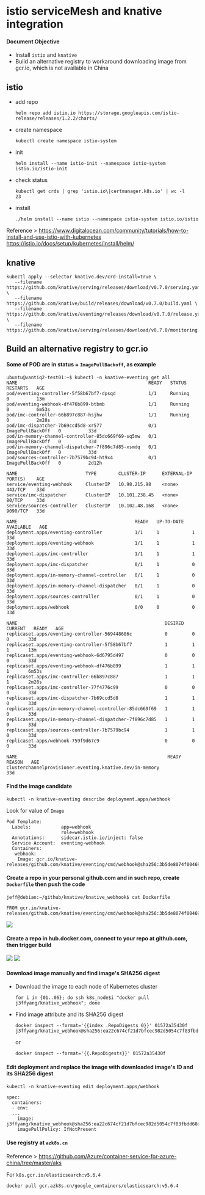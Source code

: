 # istio serviceMesh and knative integration

#### Document Objective

- Install ```istio``` and ```knative```
- Build an alternative registry to workaround downloading image from gcr.io, which is not available in China

## istio

- add repo

  ```
  helm repo add istio.io https://storage.googleapis.com/istio-release/releases/1.2.2/charts/
  ```

- create namespace

  ```
  kubectl create namespace istio-system
  ```

- init

  ```
  helm install --name istio-init --namespace istio-system istio.io/istio-init
  ```

- check status

  ```
  kubectl get crds | grep 'istio.io\|certmanager.k8s.io' | wc -l
  23
  ```

- install

  ```
  ./helm install --name istio --namespace istio-system istio.io/istio
  ```

Reference >
https://www.digitalocean.com/community/tutorials/how-to-install-and-use-istio-with-kubernetes
https://istio.io/docs/setup/kubernetes/install/helm/


## knative

```
kubectl apply --selector knative.dev/crd-install=true \
   --filename https://github.com/knative/serving/releases/download/v0.7.0/serving.yaml \
   --filename https://github.com/knative/build/releases/download/v0.7.0/build.yaml \
   --filename https://github.com/knative/eventing/releases/download/v0.7.0/release.yaml \
   --filename https://github.com/knative/serving/releases/download/v0.7.0/monitoring.yaml
```


## Build an alternative registry to gcr.io

#### Some of POD are in status = ```ImagePullBackoff```, as example

```
ubuntu@vantiq2-test01:~$ kubectl -n knative-eventing get all
NAME                                                READY   STATUS             RESTARTS   AGE
pod/eventing-controller-5f58b67bf7-dpsqd            1/1     Running            0          13m
pod/eventing-webhook-df476b899-btbmb                1/1     Running            0          6m53s
pod/imc-controller-66b897c887-hsjhw                 1/1     Running            0          2m28s
pod/imc-dispatcher-7b69ccd5d8-xr577                 0/1     ImagePullBackOff   0          33d
pod/in-memory-channel-controller-85dc669f69-sq5mw   0/1     ImagePullBackOff   0          33d
pod/in-memory-channel-dispatcher-7f896c7d85-xsmdq   0/1     ImagePullBackOff   0          33d
pod/sources-controller-7b7579bc94-ht9x4             0/1     ImagePullBackOff   0          2d12h

NAME                         TYPE        CLUSTER-IP      EXTERNAL-IP   PORT(S)    AGE
service/eventing-webhook     ClusterIP   10.98.215.98    <none>        443/TCP    33d
service/imc-dispatcher       ClusterIP   10.101.238.45   <none>        80/TCP     33d
service/sources-controller   ClusterIP   10.102.48.168   <none>        9090/TCP   33d

NAME                                           READY   UP-TO-DATE   AVAILABLE   AGE
deployment.apps/eventing-controller            1/1     1            1           33d
deployment.apps/eventing-webhook               1/1     1            1           33d
deployment.apps/imc-controller                 1/1     1            1           33d
deployment.apps/imc-dispatcher                 0/1     1            0           33d
deployment.apps/in-memory-channel-controller   0/1     1            0           33d
deployment.apps/in-memory-channel-dispatcher   0/1     1            0           33d
deployment.apps/sources-controller             0/1     1            0           33d
deployment.apps/webhook                        0/0     0            0           33d

NAME                                                      DESIRED   CURRENT   READY   AGE
replicaset.apps/eventing-controller-569448686c            0         0         0       33d
replicaset.apps/eventing-controller-5f58b67bf7            1         1         1       13m
replicaset.apps/eventing-webhook-6d6795d497               0         0         0       33d
replicaset.apps/eventing-webhook-df476b899                1         1         1       6m53s
replicaset.apps/imc-controller-66b897c887                 1         1         1       2m28s
replicaset.apps/imc-controller-77f4776c99                 0         0         0       33d
replicaset.apps/imc-dispatcher-7b69ccd5d8                 1         1         0       33d
replicaset.apps/in-memory-channel-controller-85dc669f69   1         1         0       33d
replicaset.apps/in-memory-channel-dispatcher-7f896c7d85   1         1         0       33d
replicaset.apps/sources-controller-7b7579bc94             1         1         0       33d
replicaset.apps/webhook-759f9d67c9                        0         0         0       33d

NAME                                                       READY   REASON   AGE
clusterchannelprovisioner.eventing.knative.dev/in-memory                    33d
```

#### Find the image candidate

```
kubectl -n knative-eventing describe deployment.apps/webhook
```

Look for value of ```Image```

```
Pod Template:
  Labels:           app=webhook
                    role=webhook
  Annotations:      sidecar.istio.io/inject: false
  Service Account:  eventing-webhook
  Containers:
   webhook:
    Image: gcr.io/knative-releases/github.com/knative/eventing/cmd/webhook@sha256:3b5de8074f00469c393910fd0fbac70cec10838a858c94ad755af1b6bd6712fd
```

#### Create a repo in your personal github.com and in such repo, create ```Dockerfile``` then push the code

```
jeff@debian:~/github/knative/knative_webhook$ cat Dockerfile

FROM gcr.io/knative-releases/github.com/knative/eventing/cmd/webhook@sha256:3b5de8074f00469c393910fd0fbac70cec10838a858c94ad755af1b6bd6712fd
```

<img src="../imgs/20190813_knative_github.png">

#### Create a repo in hub.docker.com, connect to your repo at github.com, then trigger build

<img src="../imgs/20190813_knative_create_repo_dockerhub.png">

<img src="../imgs/20190813_knative_docker_build.png">

#### Download image manually and find image's SHA256 digest

- Download the image to each node of Kubernetes cluster

  ```
  for i in {01..06}; do ssh k8s_node$i "docker pull j3ffyang/knative_webhook"; done
  ```

- Find image attribute and its SHA256 digest

  ```
  docker inspect --format='{{index .RepoDigests 0}}' 01572a35430f
  j3ffyang/knative_webhook@sha256:ea22c674cf21d7bfcec982d5054c7f83fbdd68d3c0d2fee3529097d34c8701c0
  ```

  or

  ```
  docker inspect --format='{{.RepoDigests}}' 01572a35430f
  ```

#### Edit deployment and replace the image with downloaded image's ID and its SHA256 digest

  ```
  kubectl -n knative-eventing edit deployment.apps/webhook
  ```

  ```
  spec:
    containers:
    - env:
    ...
      image: j3ffyang/knative_webhook@sha256:ea22c674cf21d7bfcec982d5054c7f83fbdd68d3c0d2fee3529097d34c8701c0
      imagePullPolicy: IfNotPresent
  ```

#### Use registry at ```azk8s.cn```

Reference > https://github.com/Azure/container-service-for-azure-china/tree/master/aks

For ```k8s.gcr.io/elasticsearch:v5.6.4```

```
docker pull gcr.azk8s.cn/google_containers/elasticsearch:v5.6.4

```
